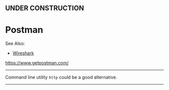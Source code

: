 

## UNDER CONSTRUCTION

# Postman

See Also:

  - [Wireshark](Wireshark.md)

https://www.getpostman.com/

---

Command line utility `http` could be a good alternative.

---